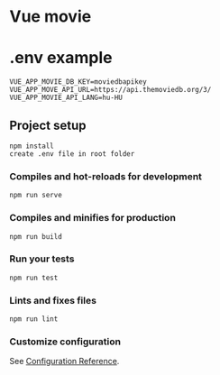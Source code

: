 # Vue movie

# .env example
```
VUE_APP_MOVIE_DB_KEY=moviedbapikey
VUE_APP_MOVE_API_URL=https://api.themoviedb.org/3/
VUE_APP_MOVIE_API_LANG=hu-HU
```

## Project setup
```
npm install
create .env file in root folder
```

### Compiles and hot-reloads for development
```
npm run serve
```

### Compiles and minifies for production
```
npm run build
```

### Run your tests
```
npm run test
```

### Lints and fixes files
```
npm run lint
```

### Customize configuration
See [Configuration Reference](https://cli.vuejs.org/config/).
